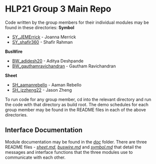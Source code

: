 # HLP21 Group 3 Main Repo

Code written by the group members for their individual modules may be found in these directories:
**Symbol**
- [SY_JEMErrick](SY_JEMerrick) - Joanna Merrick
- [SY_shafir360](SY_shafir360) - Shafir Rahman

**BusWire**
- [BW_adidesh20](BW_adidesh20) - Aditya Deshpande
- [BW_gauthamravichandran](BW_gauthamravichandran) - Gautham Ravichandran

**Sheet**
- [SH_aamanrebello](SH_aamanrebello) - Aaman Rebello
- [SH_jzzheng22](SH_jzzheng22) - Jason Zheng

To run code for any group member, cd into the relevant directory and run the code with that directory as build root. The demo schedules for each group member may be found in the README files in each of the above directories.

## Interface Documentation

Module documentation may be found in the [*doc*](doc) folder. There are three README files - [*sheet.md*](doc/sheet.md), [*buswire.md*](doc/buswire.md) and [*symbol.md*](doc/symbol.md) that detail the messages and interface functions that the three modules use to communicate with each other.
